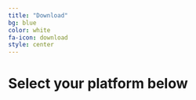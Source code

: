 ```yaml
---
title: "Download"
bg: blue
color: white
fa-icon: download
style: center
---
```


# Select your platform below

<i class="fa fa-apple fa-big" aria-hidden="true"></i>
<i class="fa fa-linux fa-big" aria-hidden="true"></i>

